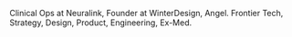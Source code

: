 Clinical Ops at Neuralink, Founder at WinterDesign, Angel. Frontier Tech, Strategy, Design, Product, Engineering, Ex-Med.

<!---
wintercharm/wintercharm is a ✨ special ✨ repository because its `README.md` (this file) appears on your GitHub profile.
You can click the Preview link to take a look at your changes.
--->
